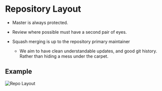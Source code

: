 # Repository Layout

- Master is always protected.
- Review where possible must have a second pair of eyes.
- Squash merging is up to the repository primary maintainer

  - We aim to have clean understandable updates, and good git history. Rather than hiding a mess under the carpet.

## Example

![Repo Layout](branch_protection.png)
